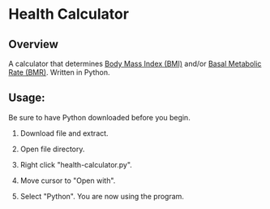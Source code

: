 # Health Calculator

## Overview

A calculator that determines [Body Mass Index (BMI)](https://simple.wikipedia.org/wiki/Body_mass_index) and/or [Basal Metabolic Rate (BMR)](https://en.wikipedia.org/wiki/Basal_metabolic_rate). Written in Python.

## Usage:

Be sure to have Python downloaded before you begin.

1. Download file and extract.

2. Open file directory.

3. Right click "health-calculator.py".

4. Move cursor to "Open with".

5. Select "Python". You are now using the program.
